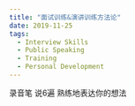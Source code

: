 ```yaml
---
title: "面试训练&演讲训练方法论"
date: 2019-11-25
tags:
  - Interview Skills
  - Public Speaking
  - Training
  - Personal Development
---
```


录音笔 说6遍 熟练地表达你的想法
